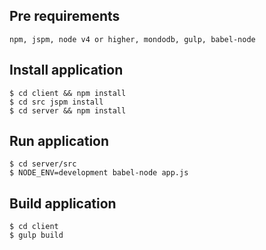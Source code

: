 ## Pre requirements
	npm, jspm, node v4 or higher, mondodb, gulp, babel-node


## Install application
	$ cd client && npm install
	$ cd src jspm install
	$ cd server && npm install

## Run application
	$ cd server/src
	$ NODE_ENV=development babel-node app.js
	
## Build application
	$ cd client
	$ gulp build
